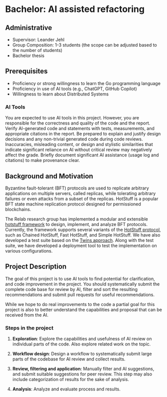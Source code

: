 # Bachelor: AI assisted refactoring

## Administrative

- Supervisor: Leander Jehl
- Group Composition: 1-3 students (the scope can be adjusted based to the number of students)
- Bachelor thesis

## Prerequisites

- Proficiency or strong willingness to learn the Go programming language
- Proficiency in use of AI tools (e.g., ChatGPT, GitHub Copilot)
- Willingness to learn about Distributed Systems

### AI Tools

You are expected to use AI tools in this project.
However, you are responsible for the correctness and quality of the code and the report.
Verify AI-generated code and statements with tests, measurements, and appropriate citations in the report.
Be prepared to explain and justify design decisions and any non-trivial generated code during code reviews.
Inaccuracies, misleading content, or design and stylistic similarities that indicate significant reliance on AI without critical review may negatively affect the grade.
Briefly document significant AI assistance (usage log and citations) to make provenance clear.

## Background and Motivation

Byzantine fault-tolerant (BFT) protocols are used to replicate arbitrary applications on multiple servers, called replicas, while tolerating arbitrary failures or even attacks from a subset of the replicas.
HotStuff is a popular BFT state machine replication protocol designed for permissioned blockchains.

The Relab research group has implemented a modular and extensible [hotstuff framework][3] to design, implement, and analyze BFT protocols.
Currently, the framework supports several variants of the [HotStuff protocol][4], such as Chained HotStuff, Fast HotStuff, and Simple HotStuff.
We have also developed a test suite based on the [Twins approach][5].
Along with the test suite, we have developed a deployment tool to test the implementation on various configurations.

## Project Description

The goal of this project is to use AI tools to find potential for clarification, and code improvement in the project.
You should systematically submit the complete code base for review by AI, filter and sort the resulting recommendations and submit pull requests for useful recommendations.

While we hope to do real improvements to the code a partial goal for this project is also to better understand the capabilities and proposal that can be received from the AI.

### Steps in the project

1. **Exploration**: Explore the capabilities and usefulness of AI review on individual parts of the code. Also explore related work on the topic.

2. **Workflow design**: Design a workflow to systematically submit large parts of the codebase for AI review and collect results.

3. **Review, filtering and application**: Manually filter and AI suggestions, and submit suitable suggestions for peer review.
This step may also include categorization of results for the sake of analysis.

4. **Analysis**: Analyze and evaluate process and results. 


[3]: https://github.com/relab/hotstuff
[4]: https://arxiv.org/abs/1803.05069
[5]: https://malkhi.com/posts/2020/04/making-BFT-systems-robust/
